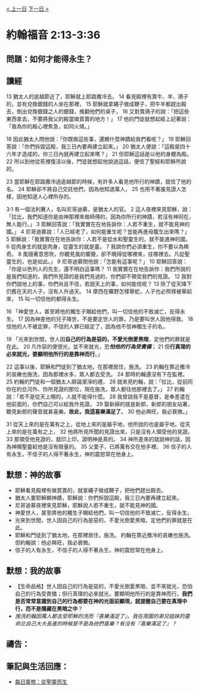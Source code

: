 [< 上一日](/Bible/John/Day2.html) [下一日 >](/Bible/John/Day4.html)

# 約翰福音 2:13-3:36

## 問題：如何才能得永生？

## 讀經
13 猶太人的逾越節近了，耶穌就上耶路撒冷去。 14 看見殿裡有賣牛、羊、鴿子的，並有兌換銀錢的人坐在那裡， 15 耶穌就拿繩子做成鞭子，把牛羊都趕出殿去，倒出兌換銀錢之人的銀錢，推翻他們的桌子， 16 又對賣鴿子的說：「把這些東西拿去，不要將我父的殿當做買賣的地方！」 17 他的門徒就想起經上記著說：「我為你的殿心裡焦急，如同火燒。」

18 因此猶太人問他說：「你既做這些事，還顯什麼神蹟給我們看呢？」 19 耶穌回答說：「你們拆毀這殿，我三日內要再建立起來。」 20 猶太人便說：「這殿是四十六年才造成的，你三日內就再建立起來嗎？」 21 但耶穌這話是以他的身體為殿。 22 所以到他從死裡復活以後，門徒就想起他說過這話，便信了聖經和耶穌所說的。

23 當耶穌在耶路撒冷過逾越節的時候，有許多人看見他所行的神蹟，就信了他的名。 24 耶穌卻不將自己交託他們，因為他知道萬人， 25 也用不著誰見證人怎樣，因他知道人心裡所存的。

3:1 有一個法利賽人，名叫尼哥迪慕，是猶太人的官。 2 這人夜裡來見耶穌，說：「拉比，我們知道你是由神那裡來做師傅的，因為你所行的神蹟，若沒有神同在，無人能行。」 3 耶穌回答說：「我實實在在地告訴你：人若不重生，就不能見神的國。」 4 尼哥迪慕說：「人已經老了，如何能重生呢？豈能再進母腹生出來嗎？」 5 耶穌說：「我實實在在地告訴你：人若不是從水和聖靈生的，就不能進神的國。 6 從肉身生的就是肉身，從靈生的就是靈。 7 我說你們必須重生，你不要以為稀奇。 8 風隨著意思吹，你聽見風的響聲，卻不曉得從哪裡來，往哪裡去。凡從聖靈生的，也是如此。」 9 尼哥迪慕問他說：「怎能有這事呢？」 10 耶穌回答說：「你是以色列人的先生，還不明白這事嗎？ 11 我實實在在地告訴你：我們所說的是我們知道的，我們所見證的是我們見過的，你們卻不領受我們的見證。 12 我對你們說地上的事，你們尚且不信，若說天上的事，如何能信呢？ 13 除了從天降下仍舊在天的人子，沒有人升過天。 14 摩西在曠野怎樣舉蛇，人子也必照樣被舉起來， 15 叫一切信他的都得永生。

16 「神愛世人，甚至將他的獨生子賜給他們，叫一切信他的不致滅亡，反得永生。 17 因為神差他的兒子降世，不是要定世人的罪，乃是要叫世人因他得救。 18 信他的人不被定罪，不信的人罪已經定了，因為他不信神獨生子的名。

19 「光來到世間，世人因**自己的行為是惡的，不愛光倒愛黑暗**，定他們的罪就是在此。 20 凡作惡的便恨光，並不來就光，恐***怕他的行為受責備***； 21 但**行真理的必來就光，要顯明他所行的是靠神而行**。」

22 這事以後，耶穌和門徒到了猶太地，在那裡居住，施洗。 23 約翰在靠近撒冷的哀嫩也施洗，因為那裡水多，眾人都去受洗。 24 那時約翰還沒有下在監裡。 25 約翰的門徒和一個猶太人辯論潔淨的禮， 26 就來見約翰，說：「拉比，從前同你在約旦河外、你所見證的那位，現在施洗，眾人都往他那裡去了。」 27 約翰說：「若不是從天上賜的，人就不能得什麼。 28 我曾說我不是基督，是奉差遣在他前面的，你們自己可以給我作見證。 29 娶新婦的就是新郎，新郎的朋友站著，聽見新郎的聲音就甚喜樂。**故此，我這喜樂滿足了**。 30 他必興旺，我必衰微。」

31 從天上來的是在萬有之上，從地上來的是屬乎地，他所說的也是屬乎地。從天上來的是在萬有之上， 32 他將所見所聞的見證出來，只是沒有人領受他的見證。 33 那領受他見證的，就印上印，證明神是真的。 34 神所差來的就說神的話，因為神賜聖靈給他是沒有限量的。 35 父愛子，已將萬有交在他手裡。 36 信子的人有永生，不信子的人得不著永生，神的震怒常在他身上。

## 默想：神的故事
+ 耶穌看見殿裡有做買賣的，就拿繩子做成鞭子，把他們趕出殿去。
+ 猶太人要耶穌顯神蹟，耶穌說：你們拆毀這殿，我三日內要再建立起來。
+ 尼哥迪慕夜裡來見耶穌，耶穌說人若不重生，就不能見神的國。
+ 神愛世人，甚至將他的獨生子賜給他們，叫一切信他的不致滅亡，反得永生。
+ 光來到世間，世人因自己的行為是惡的，不愛光倒愛黑暗，定他們的罪就是在此。
+ 耶穌和門徒到了猶太地，在那裡居住，施洗。 約翰在靠近撒冷的哀嫩也施洗。但約翰說：他必興旺，我必衰微。
+ 信子的人有永生，不信子的人得不著永生，神的震怒常在他身上。

## 默想：我的故事
+ 【生命品格】世人因自己的行為是惡的，不愛光倒愛黑暗，並不來就光，恐怕自己的行為受責備；但行真理的必來就光，要顯明他所行的是靠神而行。**我們是否常常意識到自己的行為都要在神的光面前顯現，就提醒自己要在真理中行，而不是隱藏在黑暗之中**？
+ *施洗約翰因萬人都去受耶穌的洗而『喜樂滿足了』。我在周圍的弟兄姐妹的靈命比自己大大長進的時候是不是為他們喜樂？有沒有『喜樂滿足了』？*

## 禱告：

## 筆記與生活回應：
+ [每日靈修：從聖靈而生](https://bibleplan.github.io/sharing/zhuolin/day6-wk95-sharing.html)
